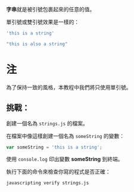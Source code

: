 **字串**就是被引號包裹起來的任意的值。

單引號或雙引號效果是一樣的：

```js
'this is a string'

"this is also a string"
```
# 注

為了保持一致的風格，本教程中我們將只使用單引號。

## 挑戰：

創建一個名為 `strings.js` 的檔案。

在檔案中像這樣創建一個名為 `someString` 的變數：

```js
var someString = 'this is a string';
```

使用 `console.log` 印出變數 **someString** 到終端。

執行下面的命令來檢查你寫的程式是否正確：

`javascripting verify strings.js`
